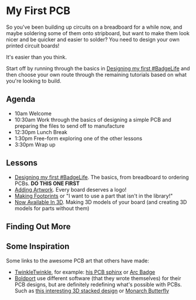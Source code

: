 # My First PCB

So you've been building up circuits on a breadboard for a while now, and maybe soldering some of them onto stripboard, but want to make them look nicer and be quicker and easier to solder?  You need to design your own printed circuit boards!

It's easier than you think.

Start off by running through the basics in [Designing my first #BadgeLife](DesigningMyFirstBadgeLife) and then choose your own route through the remaining tutorials based on what you're looking to build.

## Agenda

 * 10am Welcome
 * 10:30am Work through the basics of designing a simple PCB and preparing the files to send off to manufacture
 * 12:30pm Lunch Break
 * 1:30pm Free-form exploring one of the other lessons
 * 3:30pm Wrap up

## Lessons

 * [Designing my first #BadgeLife](DesigningMyFirstBadgeLife).  The basics, from breadboard to ordering PCBs.  **DO THIS ONE FIRST**
 * [Adding Artwork](AddingArtwork).  Every board deserves a logo!
 * [Making Footprints](MakingFootprints) or "I want to use a part that isn't in the library!"
 * [Now Available In 3D](NowAvailableIn3D).  Making 3D models of your board (and creating 3D models for parts without them)

## Finding Out More

## Some Inspiration

Some links to the awesome PCB art that others have made:

 * [TwinkleTwinkle](https://hackaday.io/twinkletwinkie), for example: [his PCB sphinx](https://twitter.com/mrtwinkletwink/status/1160037616240287744) or [Arc Badge](https://twitter.com/mrtwinkletwink/status/1201966802512830464)
 * [Boldport](https://boldport.com/) use different software (that they wrote themselves) for their PCB designs, but are definitely redefining what's possible with PCBs.  Such as [this interesting 3D stacked design](https://boldport.com/blog/2017/2/7/what-boldport-club-members-say) or [Monarch Butterfly](https://www.eurocircuits.com/blog/why-working-together-works-for-us-both/)

